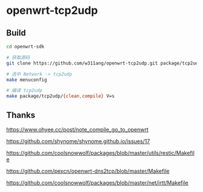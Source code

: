 # openwrt-tcp2udp
## Build
```bash
cd openwrt-sdk

# 获取源码
git clone https://github.com/w311ang/openwrt-tcp2udp.git package/tcp2udp

# 选中 Network -> tcp2udp
make menuconfig

# 编译 tcp2udp
make package/tcp2udp/{clean,compile} V=s
```

## Thanks
https://www.ohyee.cc/post/note_compile_go_to_openwrt

https://github.com/shynome/shynome.github.io/issues/17

https://github.com/coolsnowwolf/packages/blob/master/utils/restic/Makefile

https://github.com/pexcn/openwrt-dns2tcp/blob/master/Makefile

https://github.com/coolsnowwolf/packages/blob/master/net/irtt/Makefile

